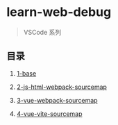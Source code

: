 # learn-web-debug

> VSCode 系列

## 目录

1. [1-base](./packages/1-base/)

2. [2-js-html-webpack-sourcemap](./packages/2-js-html-webpack-sourcemap/)

3. [3-vue-webpack-sourcemap](./packages/3-vue-webpack-sourcemap/)

4. [4-vue-vite-sourcemap](./packages/4-vue-vite-sourcemap/)